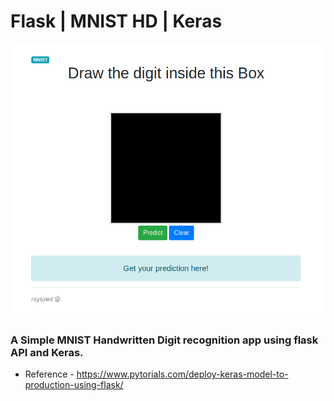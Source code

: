 # Flask | MNIST HD | Keras

![Screenshot](Screenshot.png)
### A Simple MNIST Handwritten Digit recognition app using flask API and Keras.

- Reference - https://www.pytorials.com/deploy-keras-model-to-production-using-flask/
